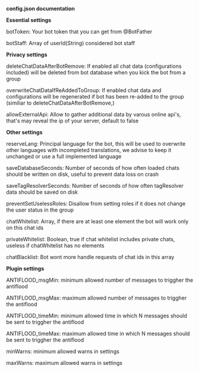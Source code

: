 <b> config.json documentation</b>

<b>Essential settings</b>

botToken:
    Your bot token that you can get from @BotFather

botStaff:
    Array of userId(String) considered bot staff


<b>Privacy settings</b>

deleteChatDataAfterBotRemove:
    If enabled all chat data (configurations included) will be deleted from bot database when you kick the bot from a group

overwriteChatDataIfReAddedToGroup:
    If enabled chat data and configurations will be regenerated if bot has been re-added to the group (similiar to deleteChatDataAfterBotRemove,)

allowExternalApi:
    Allow to gather additional data by varous online api's, that's may reveal the ip of your server, default to false


<b>Other settings</b>

reserveLang:
    Principal language for the bot, this will be used to overwrite other languages with incompleted translations, we advise to keep it unchanged or use a full implemented language

saveDatabaseSeconds:
    Number of seconds of how often loaded chats should be written on disk, useful to prevent data loss on crash

saveTagResolverSeconds:
    Number of seconds of how often tagResolver data should be saved on disk

preventSetUselessRoles:
    Disallow from setting roles if it does not change the user status in the group

chatWhitelist:
    Array, if there are at least one element the bot will work only on this chat ids

privateWhitelist:
    Boolean, true if chat whitelist includes private chats, useless if chatWhitelist has no elements

chatBlacklist:
    Bot wont more handle requests of chat ids in this array


<b>Plugin settings</b>

ANTIFLOOD_msgMin:
    minimum allowed number of messages to triggher the antiflood

ANTIFLOOD_msgMax:
    maximum allowed number of messages to triggher the antiflood

ANTIFLOOD_timeMin:
    minimum allowed time in which N messages should be sent to triggher the antiflood

ANTIFLOOD_timeMax:
    maximum allowed time in which N messages should be sent to triggher the antiflood

minWarns:
    minimum allowed warns in settings

maxWarns:
    maximum allowed warns in settings


